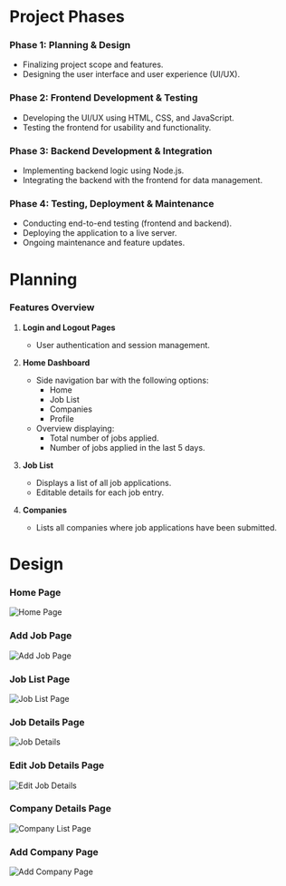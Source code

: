 # Project Phases

### Phase 1: Planning & Design
- Finalizing project scope and features.
- Designing the user interface and user experience (UI/UX).

### Phase 2: Frontend Development & Testing
- Developing the UI/UX using HTML, CSS, and JavaScript.
- Testing the frontend for usability and functionality.

### Phase 3: Backend Development & Integration
- Implementing backend logic using Node.js.
- Integrating the backend with the frontend for data management.

### Phase 4: Testing, Deployment & Maintenance
- Conducting end-to-end testing (frontend and backend).
- Deploying the application to a live server.
- Ongoing maintenance and feature updates.

# Planning

### Features Overview
1. **Login and Logout Pages**
   - User authentication and session management.

2. **Home Dashboard**
   - Side navigation bar with the following options:
     - Home
     - Job List
     - Companies
     - Profile
   - Overview displaying:
     - Total number of jobs applied.
     - Number of jobs applied in the last 5 days.

3. **Job List**
   - Displays a list of all job applications.
   - Editable details for each job entry.

4. **Companies**
   - Lists all companies where job applications have been submitted.

# Design
### Home Page
![Home Page](https://github.com/user-attachments/assets/6ef252be-b9de-4a5a-bd51-fc76cc196a3d)

### Add Job Page
![Add Job Page](https://github.com/user-attachments/assets/1650d4e4-64e2-465a-abf4-863751e465a7)

### Job List Page
![Job List Page](https://github.com/user-attachments/assets/8c53b03f-20a0-43ff-b0b8-604fd58ca20f)

### Job Details Page
![Job Details](https://github.com/user-attachments/assets/9a523adb-e14b-4913-9542-3405336ce6b4)

### Edit Job Details Page
![Edit Job Details](https://github.com/user-attachments/assets/7e252f3b-15c6-47a8-a724-699c26f1a07c)

### Company Details Page
![Company List Page](https://github.com/user-attachments/assets/d2a0a989-f17c-4fa6-a5dd-a8284d92a946)

### Add Company Page
![Add Company Page](https://github.com/user-attachments/assets/5f666d6d-25b9-4088-be37-a991e3435b41)
